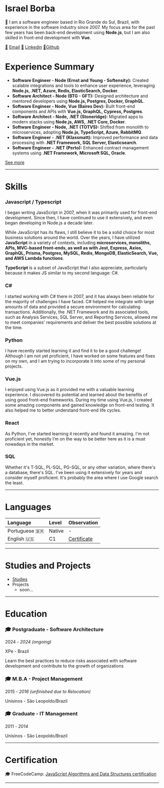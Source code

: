 # Israel Borba

👋 I am a software engineer based in Rio Grande do Sul, Brazil, with experience in the software industry since 2007. My focus area for the past few years has been back-end development using **Node.js**, but I am also skilled in front-end development with **Vue**.

[📧](mailto:israel.borba@mail.com) [Email](mailto:israel.borba@gmail.com)
[🔗](https://www.linkedin.com/in/israelmborba/) [Linkedin](https://www.linkedin.com/in/israelmborba)
[👾Github](https://github.com/iborba)

# Experience Summary

- **Software Engineer - Node (Ernst and Young - Softensity):** Created scalable integrations and tools to enhance user experience, leveraging **Node.js, .NET, Azure, Redis, ElasticSearch, Docker**.
- **Software Architect - Node (BTG - GFT):** Designed architecture and mentored developers using **Node.js, Postgres, Docker, GraphQL**.
- **Software Engineer - Node, Vue (Baires Dev):** Built front-end components and APIs with **Vue.js, GraphQL, Cypress, Postgres**.
- **Software Architect - Node, .NET (Stoneridge):** Migrated apps to modern stacks using **Node.js, AWS, .NET Core, Docker**.
- **Software Engineer - Node, .NET (TOTVS):** Shifted from monolith to microservices, adopting **Node.js, TypeScript, Azure, RabbitMQ**.
- **Software Engineer - .NET (Klassmatt):** Improved performance and data processing with **.NET Framework, SQL Server, Elasticsearch**.
- **Software Engineer - .NET (Perto):** Enhanced contract management systems using **.NET Framework, Microsoft SQL, Oracle**.

[See more](./experience.html)

---

# Skills

### Javascript / Typescript

I began writing JavaScript in 2007, when it was primarily used for front-end development. Since then, I have continued to use it extensively, and even began developing in Node.js a decade later.

While JavaScript has its flaws, I still believe it to be a solid choice for most business solutions around the world. Over the years, I have utilized **JavaScript** in a variety of contexts, including **microservices, monoliths, APIs, MVC-based front-ends, as well as with Jest, Express, Axios, GraphQL, Prisma, Postgres, MySQL, Redis, MongoDB, ElasticSearch, Vue, and AWS Lambda functions**.

**TypeScript** is a subset of JavaScript that I also appreciate, particularly because it makes JS similar to my second language: C#.

### C#

I started working with C# there in 2007, and it has always been reliable for the majority of challenges I have faced. C# helped me integrate with large amounts of data and provided a secure environment for calculating transactions. Additionally, the .NET Framework and its associated tools, such as Analysis Services, SQL Server, and Reporting Services, allowed me to meet companies' requirements and deliver the best possible solutions at the time.

### Python

I have recently started learning it and find it to be a good challenge! Although I am not yet proficient, I have worked on some features and fixes on my own, and I am trying to incorporate it into some of my personal projects.

### Vue.js

I enjoyed using Vue.js as it provided me with a valuable learning experience. I discovered its potential and learned about the benefits of using good front-end frameworks. During my time using Vue.js, I created some amazing components and gained knowledge on front-end testing. It also helped me to better understand front-end life cycles.

### React

As Python, I've started learning it recently and found it amazing. I'm not proficient yet, honestly I’m on the way to be better here as it is a must nowadays in the market.

### SQL

Whether it's T-SQL, PL-SQL, PG-SQL, or any other variation, where there's a database, there's SQL. I've been using it extensively for years and consider myself proficient. It's probably the area where I use Google search the least.

---

# Languages

| Language      | Level  | Observation                              | 
|:--------------|:-------|:-----------------------------------------|
| Portuguese 🇧🇷 | Native | -                                        |
| English 🇺🇸    | C1     | [Certificate](https://cert.efset.org/zaPhYD?cid=em100a) |

---

# Studies and Projects

- [Studies](https://www.notion.so/9b1ba1d09b2a4864b411e9d316e99c79?pvs=21)
- Projects
    - soon…

---

# Education

### 🎓 Postgraduate - Software Architecture

2024 - *2024 (ongoing)*

XPe - Brazil

Learn the best practices to reduce risks associated with software development and contribute to the growth of organizations

### 🎓 M.B.A - Project Management

2015 - *2016 (unfinished due to Relocation)*

Unisinos - São Leopoldo/Brazil

### 🎓 Graduate - IT Management

2011 - *2014*

Unisinos - São Leopoldo/Brazil

---

# Certification

🎓 FreeCodeCamp: [JavaScript Algorithms and Data Structures certification](https://freecodecamp.org/certification/iborba/javascript-algorithms-and-data-structures)

---

